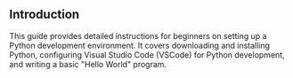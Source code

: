 ## Introduction

This guide provides detailed instructions for beginners on setting up a Python development environment. It covers downloading and installing Python, configuring Visual Studio Code (VSCode) for Python development, and writing a basic "Hello World" program.